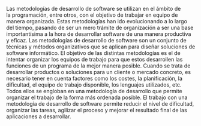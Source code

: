 Las metodologías de desarrollo de software se utilizan en el ámbito de la programación, entre otros, con el objetivo de trabajar en equipo de manera organizada. Estas metodologías han ido evolucionando a lo largo del tiempo, pasando de ser un mero trámite de organización a ser una base importantísima a la hora de desarrollar software de una manera productiva y eficaz.
Las metodologías de desarrollo de software son un conjunto de técnicas y métodos organizativos que se aplican para diseñar soluciones de software informático. El objetivo de las distintas metodologías es el de intentar organizar los equipos de trabajo para que estos desarrollen las funciones de un programa de la mejor manera posible.
Cuando se trata de desarrollar productos o soluciones para un cliente o mercado concreto, es necesario tener en cuenta factores como los costes, la planificación, la dificultad, el equipo de trabajo disponible, los lenguajes utilizados, etc. Todos ellos se engloban en una metodología de desarrollo que permite organizar el trabajo de la forma más ordenada posible.
El trabajo con una metodología de desarrollo de software permite reducir el nivel de dificultad, organizar las tareas, agilizar el proceso y mejorar el resultado final de las aplicaciones a desarrollar.